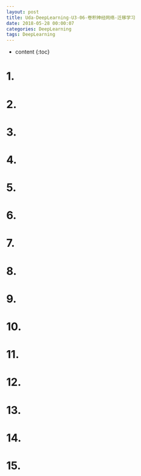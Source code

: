 ```yaml
---
layout: post
title: Uda-DeepLearning-U3-06-卷积神经网络-迁移学习
date: 2018-05-28 00:00:07
categories: DeepLearning
tags: DeepLearning
---
```

* content
{:toc}

# 1. 

# 2. 

# 3. 

# 4. 

# 5. 

# 6. 

# 7. 

# 8. 

# 9. 

# 10. 

# 11. 

# 12. 

# 13. 

# 14. 

# 15. 
